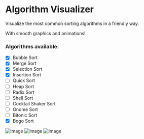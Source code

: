 # Algorithm Visualizer

Visualize the most common sorting algorithms in a friendly way.

With smooth graphics and animations!

### Algorithms available:

- [x] Bubble Sort
- [x] Merge Sort
- [x] Selection Sort
- [x] Insertion Sort
- [ ] Quick Sort
- [ ] Heap Sort
- [ ] Radix Sort
- [ ] Shell Sort
- [ ] Cocktail Shaker Sort
- [ ] Gnome Sort
- [ ] Bitonic Sort
- [x] Bogo Sort

![image](https://github.com/lucas-marianno/flutter_algorithm_visualizer/assets/120429072/ac4d8f82-a7a4-4cfb-b476-9e8395d49e0e)
![image](https://github.com/lucas-marianno/flutter_algorithm_visualizer/assets/120429072/be064d6b-3221-4432-88b6-7e46f5d2a4a0)
![image](https://github.com/lucas-marianno/flutter_algorithm_visualizer/assets/120429072/5f417701-4e1a-418b-8095-3f08e87ff9f9)
